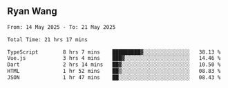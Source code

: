 ## Ryan Wang

<!--START_SECTION:waka-->

```txt
From: 14 May 2025 - To: 21 May 2025

Total Time: 21 hrs 17 mins

TypeScript        8 hrs 7 mins    █████████▓░░░░░░░░░░░░░░░   38.13 %
Vue.js            3 hrs 4 mins    ███▓░░░░░░░░░░░░░░░░░░░░░   14.46 %
Dart              2 hrs 14 mins   ██▓░░░░░░░░░░░░░░░░░░░░░░   10.50 %
HTML              1 hr 52 mins    ██▒░░░░░░░░░░░░░░░░░░░░░░   08.83 %
JSON              1 hr 47 mins    ██░░░░░░░░░░░░░░░░░░░░░░░   08.43 %
```

<!--END_SECTION:waka-->
